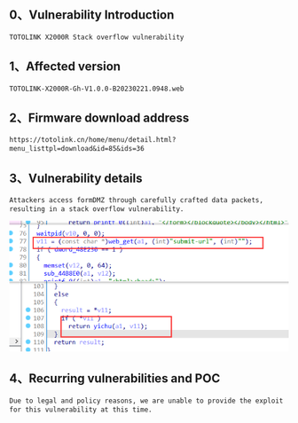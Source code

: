 ## 0、Vulnerability Introduction

```
TOTOLINK X2000R Stack overflow vulnerability
```

## 1、Affected version

```
TOTOLINK-X2000R-Gh-V1.0.0-B20230221.0948.web
```

## 2、Firmware download address

```
https://totolink.cn/home/menu/detail.html?menu_listtpl=download&id=85&ids=36
```

## 3、Vulnerability details

```
Attackers access formDMZ through carefully crafted data packets, resulting in a stack overflow vulnerability.
```

![image-20231021193158562](upload\image-20231021193158562.png)

## 4、Recurring vulnerabilities and POC

```
Due to legal and policy reasons, we are unable to provide the exploit for this vulnerability at this time.
```